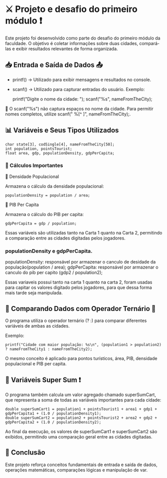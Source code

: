 # ⚔ Projeto e desafio do primeiro módulo ❗
Este projeto foi desenvolvido como parte do desafio do primeiro módulo da faculdade. O objetivo é coletar informações sobre duas cidades, compará-las e exibir resultados relevantes de forma organizada.
## 📥 Entrada e Saída de Dados 📤
- printf() → Utilizado para exibir mensagens e resultados no console.
- scanf() → Utilizado para capturar entradas do usuário.
Exemplo:
    
    printf("Digite o nome da cidade: "); 
    scanf("%s", nameFromTheCity);

🔹 O scanf("%s") não captura espaços no nome da cidade. Para permitir nomes completos, utilize scanf(" %[^ ]", nameFromTheCity);.

## 📊 Variáveis e Seus Tipos Utilizados
    
    char state[3], codSingle[4], nameFromTheCity[50];
    int population, pointsTourist;
    float area, gdp, populationDensity, gdpPerCapita;

### 📌 Cálculos Importantes

🔹 Densidade Populacional

Armazena o cálculo da densidade populacional:

    populationDensity = population / area;

🔹 PIB Per Capita

Armazena o cálculo do PIB per capita:

    gdpPerCapita = gdp / population;

Essas variáveis são utilizadas tanto na Carta 1 quanto na Carta 2, permitindo a comparação entre as cidades digitadas pelos jogadores.

### populationDensity e gdpPerCapita.

populationDensity:  responsável por armazenar o canculo de desidade da população(population / area);
gdpPerCapita: responsável por armazenar o canculo do pib per capito (gdp2 / population2);

Essas variaveis possui tanto na carta 1 quanto na carta 2, foram usadas para capitar os valores digitado pelos jogadores, para que dessa forma mais tarde seja manipulada.

## 🔷 Comparando Dados com Operador Ternário 🔶

O programa utiliza o operador ternário (? :) para comparar diferentes variáveis de ambas as cidades.

Exemplo:

    printf("Cidade com maior população: %s\n", (population1 > population2) ? nameFromTheCity1 : nameFromTheCity2);

O mesmo conceito é aplicado para pontos turísticos, área, PIB, densidade populacional e PIB per capita.
## 🔢 Variáveis Super Sum ❗

O programa também calcula um valor agregado chamado superSumCart, que representa a soma de todas as variáveis importantes para cada cidade:

    double superSumCart1 = population1 + pointsTourist1 + area1 + gdp1 + gdpPerCapita1 + (1.0 / populationDensity1);
    double superSumCart2 = population2 + pointsTourist2 + area2 + gdp2 + gdpPerCapita2 + (1.0 / populationDensity2);

Ao final da execução, os valores de superSumCart1 e superSumCart2 são exibidos, permitindo uma comparação geral entre as cidades digitadas.

## 🎯 Conclusão

Este projeto reforça conceitos fundamentais de entrada e saída de dados, operações matemáticas, comparações lógicas e manipulação de var.
